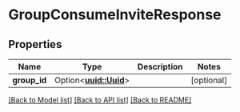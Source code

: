 # GroupConsumeInviteResponse

## Properties

Name | Type | Description | Notes
------------ | ------------- | ------------- | -------------
**group_id** | Option<[**uuid::Uuid**](uuid::Uuid.md)> |  | [optional]

[[Back to Model list]](../README.md#documentation-for-models) [[Back to API list]](../README.md#documentation-for-api-endpoints) [[Back to README]](../README.md)


